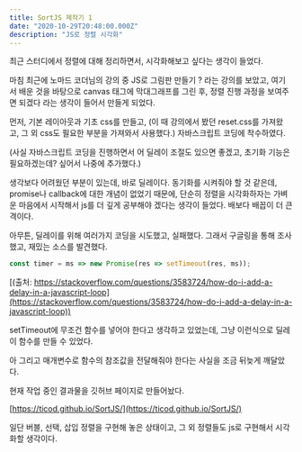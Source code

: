 ```yaml
---
title: SortJS 제작기 1
date: "2020-10-29T20:48:00.000Z"
description: "JS로 정렬 시각화"
---
```



최근 스터디에서 정렬에 대해 정리하면서, 시각화해보고 싶다는 생각이 들었다.

마침 최근에 노마드 코더님의 강의 중 JS로 그림판 만들기 ? 라는 강의를 보았고, 여기서 배운 것을 바탕으로 canvas 태그에 막대그래프를 그린 후, 정렬 진행 과정을 보여주면 되겠다 라는 생각이 들어서 만들게 되었다.



먼저, 기본 레이아웃과 기초 css를 만들고, (이 때 강의에서 봤던 reset.css를 가져왔고, 그 외 css도 필요한 부분을 가져와서 사용했다.) 자바스크립트 코딩에 착수하였다. 

(사실 자바스크립트 코딩을 진행하면서 어 딜레이 조절도 있으면 좋겠고, 초기화 기능은 필요하겠는데? 싶어서 나중에 추가했다.)



생각보다 어려웠던 부분이 있는데, 바로 딜레이다. 동기화를 시켜줘야 할 것 같은데, promise나 callback에 대한 개념이 없었기 때문에, 단순히 정렬을 시각화하자는 가벼운 마음에서 시작해서 js를 더 깊게 공부해야 겠다는 생각이 들었다. 배보다 배꼽이 더 큰 격이다.



아무튼, 딜레이를 위해 여러가지 코딩을 시도했고, 실패했다. 그래서 구글링을 통해 조사했고, 재밌는 소스를 발견했다.

```javascript
const timer = ms => new Promise(res => setTimeout(res, ms));
```

[(출처: https://stackoverflow.com/questions/3583724/how-do-i-add-a-delay-in-a-javascript-loop](https://stackoverflow.com/questions/3583724/how-do-i-add-a-delay-in-a-javascript-loop))

setTimeout에 무조건 함수를 넣어야 한다고 생각하고 있었는데, 그냥 이런식으로 딜레이 함수를 만들 수 있었다.



아 그리고 매개변수로 함수의 참조값을 전달해줘야 한다는 사실을 조금 뒤늦게 깨달았다.



현재 작업 중인 결과물을 깃허브 페이지로 만들어놨다.

[https://ticod.github.io/SortJS/](https://ticod.github.io/SortJS/)

일단 버블, 선택, 삽입 정렬을 구현해 놓은 상태이고, 그 외 정렬들도 js로 구현해서 시각화할 생각이다.